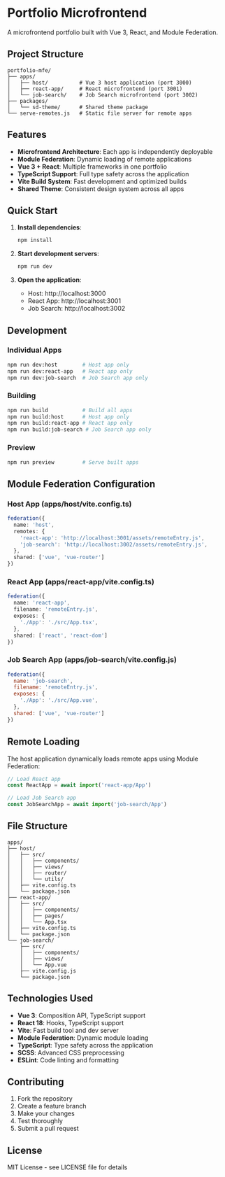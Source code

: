 # Portfolio Microfrontend

A microfrontend portfolio built with Vue 3, React, and Module Federation.

## Project Structure

```
portfolio-mfe/
├── apps/
│   ├── host/          # Vue 3 host application (port 3000)
│   ├── react-app/     # React microfrontend (port 3001)
│   └── job-search/    # Job Search microfrontend (port 3002)
├── packages/
│   └── sd-theme/      # Shared theme package
└── serve-remotes.js   # Static file server for remote apps
```

## Features

- **Microfrontend Architecture**: Each app is independently deployable
- **Module Federation**: Dynamic loading of remote applications
- **Vue 3 + React**: Multiple frameworks in one portfolio
- **TypeScript Support**: Full type safety across the application
- **Vite Build System**: Fast development and optimized builds
- **Shared Theme**: Consistent design system across all apps

## Quick Start

1. **Install dependencies**:
   ```bash
   npm install
   ```

2. **Start development servers**:
   ```bash
   npm run dev
   ```

3. **Open the application**:
   - Host: http://localhost:3000
   - React App: http://localhost:3001
   - Job Search: http://localhost:3002

## Development

### Individual Apps

```bash
npm run dev:host        # Host app only
npm run dev:react-app   # React app only
npm run dev:job-search  # Job Search app only
```

### Building

```bash
npm run build           # Build all apps
npm run build:host      # Host app only
npm run build:react-app # React app only
npm run build:job-search # Job Search app only
```

### Preview

```bash
npm run preview         # Serve built apps
```

## Module Federation Configuration

### Host App (apps/host/vite.config.ts)
```typescript
federation({
  name: 'host',
  remotes: {
    'react-app': 'http://localhost:3001/assets/remoteEntry.js',
    'job-search': 'http://localhost:3002/assets/remoteEntry.js',
  },
  shared: ['vue', 'vue-router']
})
```

### React App (apps/react-app/vite.config.ts)
```typescript
federation({
  name: 'react-app',
  filename: 'remoteEntry.js',
  exposes: {
    './App': './src/App.tsx',
  },
  shared: ['react', 'react-dom']
})
```

### Job Search App (apps/job-search/vite.config.js)
```javascript
federation({
  name: 'job-search',
  filename: 'remoteEntry.js',
  exposes: {
    './App': './src/App.vue',
  },
  shared: ['vue', 'vue-router']
})
```

## Remote Loading

The host application dynamically loads remote apps using Module Federation:

```javascript
// Load React app
const ReactApp = await import('react-app/App')

// Load Job Search app
const JobSearchApp = await import('job-search/App')
```

## File Structure

```
apps/
├── host/
│   ├── src/
│   │   ├── components/
│   │   ├── views/
│   │   ├── router/
│   │   └── utils/
│   ├── vite.config.ts
│   └── package.json
├── react-app/
│   ├── src/
│   │   ├── components/
│   │   ├── pages/
│   │   └── App.tsx
│   ├── vite.config.ts
│   └── package.json
└── job-search/
    ├── src/
    │   ├── components/
    │   ├── views/
    │   └── App.vue
    ├── vite.config.js
    └── package.json
```

## Technologies Used

- **Vue 3**: Composition API, TypeScript support
- **React 18**: Hooks, TypeScript support
- **Vite**: Fast build tool and dev server
- **Module Federation**: Dynamic module loading
- **TypeScript**: Type safety across the application
- **SCSS**: Advanced CSS preprocessing
- **ESLint**: Code linting and formatting

## Contributing

1. Fork the repository
2. Create a feature branch
3. Make your changes
4. Test thoroughly
5. Submit a pull request

## License

MIT License - see LICENSE file for details 